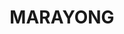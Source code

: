 ---
lastmod: '2025-04-06T06:05:20+00:00'
latitude: -33.783751
layout: suburb
longitude: 150.900547
postcode: '2148'
state: NSW
title: MARAYONG
url: /nsw/marayong/
---